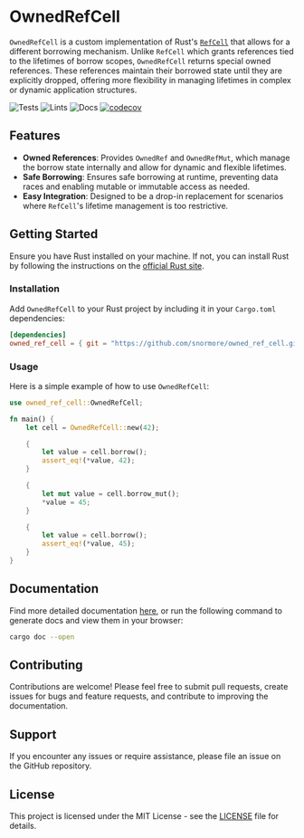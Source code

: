 # OwnedRefCell

`OwnedRefCell` is a custom implementation of Rust's [`RefCell`](https://doc.rust-lang.org/std/cell/struct.RefCell.html) that allows for a different borrowing mechanism. Unlike `RefCell` which grants references tied to the lifetimes of borrow scopes, `OwnedRefCell` returns special owned references. These references maintain their borrowed state until they are explicitly dropped, offering more flexibility in managing lifetimes in complex or dynamic application structures.

![Tests](https://github.com/snormore/owned-ref-cell/actions/workflows/tests.yml/badge.svg)
![Lints](https://github.com/snormore/owned-ref-cell/actions/workflows/lints.yml/badge.svg)
![Docs](https://github.com/snormore/owned-ref-cell/actions/workflows/docs.yml/badge.svg)
[![codecov](https://codecov.io/gh/snormore/owned-ref-cell/graph/badge.svg?token=TGH857JV5B)](https://codecov.io/gh/snormore/owned-ref-cell)

## Features

- **Owned References**: Provides `OwnedRef` and `OwnedRefMut`, which manage the borrow state internally and allow for dynamic and flexible lifetimes.
- **Safe Borrowing**: Ensures safe borrowing at runtime, preventing data races and enabling mutable or immutable access as needed.
- **Easy Integration**: Designed to be a drop-in replacement for scenarios where `RefCell`'s lifetime management is too restrictive.

## Getting Started

Ensure you have Rust installed on your machine. If not, you can install Rust by following the instructions on the [official Rust site](https://www.rust-lang.org/).

### Installation

Add `OwnedRefCell` to your Rust project by including it in your `Cargo.toml` dependencies:

```toml
[dependencies]
owned_ref_cell = { git = "https://github.com/snormore/owned_ref_cell.git" }
```

### Usage

Here is a simple example of how to use `OwnedRefCell`:

```rust
use owned_ref_cell::OwnedRefCell;

fn main() {
    let cell = OwnedRefCell::new(42);

    {
        let value = cell.borrow();
        assert_eq!(*value, 42);
    }

    {
        let mut value = cell.borrow_mut();
        *value = 45;
    }

    {
        let value = cell.borrow();
        assert_eq!(*value, 45);
    }
}
```

## Documentation

Find more detailed documentation [here](https://snormore.github.io/owned-ref-cell), or run the following command to generate docs and view them in your browser:

```bash
cargo doc --open
```

## Contributing

Contributions are welcome! Please feel free to submit pull requests, create issues for bugs and feature requests, and contribute to improving the documentation.

## Support

If you encounter any issues or require assistance, please file an issue on the GitHub repository.

## License

This project is licensed under the MIT License - see the [LICENSE](LICENSE) file for details.
